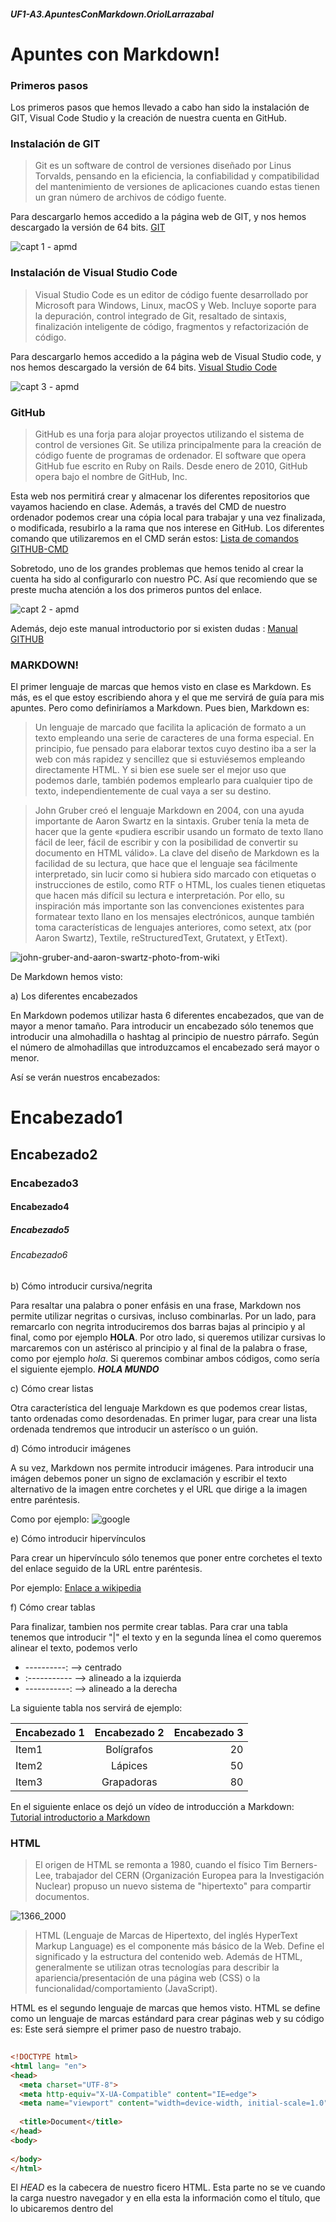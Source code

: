##### UF1-A3.ApuntesConMarkdown.OriolLarrazabal
# Apuntes con Markdown!

### Primeros pasos

Los primeros pasos que hemos llevado a cabo han sido la instalación de GIT, Visual Code Studio y la creación de nuestra cuenta en GitHub.

### Instalación de GIT

>Git es un software de control de versiones diseñado por Linus Torvalds, pensando en la eficiencia, la confiabilidad y compatibilidad del mantenimiento de versiones de aplicaciones cuando estas tienen un gran número de archivos de código fuente.

Para descargarlo hemos accedido a la página web de GIT, y nos hemos descargado la versión de 64 bits. 
[GIT](https://git-scm.com/ "GIT")

![capt 1 - apmd](https://user-images.githubusercontent.com/113420705/193620980-203cf5a4-61b5-445f-8c5d-75ff68831667.png)

### Instalación de Visual Studio Code

>Visual Studio Code es un editor de código fuente desarrollado por Microsoft para Windows, Linux, macOS y Web. Incluye soporte para la depuración, control integrado de Git, resaltado de sintaxis, finalización inteligente de código, fragmentos y refactorización de código.

Para descargarlo hemos accedido a la página web de Visual Studio code, y nos hemos descargado la versión de 64 bits.
[Visual Studio Code](https://code.visualstudio.com/ "Visual Studio Code")

![capt 3 - apmd](https://user-images.githubusercontent.com/113420705/193621791-a3392f9d-3b37-498b-8779-588fe4213c6b.png)

### GitHub
>GitHub es una forja para alojar proyectos utilizando el sistema de control de versiones Git. Se utiliza principalmente para la creación de código fuente de programas de ordenador. El software que opera GitHub fue escrito en Ruby on Rails. Desde enero de 2010, GitHub opera bajo el nombre de GitHub, Inc.

Esta web nos permitirá crear y almacenar los diferentes repositorios que vayamos haciendo en clase. Además, a través del CMD de nuestro ordenador podemos crear una cópia local para trabajar y una vez finalizada, o modificada, resubirlo a la rama que nos interese en GitHub. Los diferentes comando que utilizaremos en el CMD serán estos: [Lista de comandos GITHUB-CMD](https://gist.github.com/dasdo/9ff71c5c0efa037441b6 "Lista de comandos GITHUB-CMD")

Sobretodo, uno de los grandes problemas que hemos tenido al crear la cuenta ha sido al configurarlo con nuestro PC. Así que recomiendo que se preste mucha atención a los dos primeros puntos del enlace.

![capt 2 - apmd](https://user-images.githubusercontent.com/113420705/193621834-9c9c9615-4b03-42ac-b57d-84d30e6e71dd.png)

Además, dejo este manual introductorio por si existen dudas : [Manual GITHUB](https://www.uco.es/aulasoftwarelibre/wp-content/uploads/2015/11/git-cosfera-dia-1.pdf "Manual GITHUB")


### MARKDOWN!

El primer lenguaje de marcas que hemos visto en clase es Markdown. Es más, es el que estoy escribiendo ahora y el que me servirá de guía para mis apuntes. Pero como definiríamos a Markdown. Pues bien, Markdown es: 
>Un lenguaje de marcado que facilita la aplicación de formato a un texto empleando una serie de caracteres de una forma especial. En principio, fue pensado para elaborar textos cuyo destino iba a ser la web con más rapidez y sencillez que si estuviésemos empleando directamente HTML. Y si bien ese suele ser el mejor uso que podemos darle, también podemos emplearlo para cualquier tipo de texto, independientemente de cual vaya a ser su destino.

>John Gruber creó el lenguaje Markdown en 2004, con una ayuda importante de Aaron Swartz en la sintaxis. Gruber tenía la meta de hacer que la gente «pudiera escribir usando un formato de texto llano fácil de leer, fácil de escribir y con la posibilidad de convertir su documento en HTML válido». La clave del diseño de Markdown es la facilidad de su lectura, que hace que el lenguaje sea fácilmente interpretado, sin lucir como si hubiera sido marcado con etiquetas o instrucciones de estilo, como RTF o HTML, los cuales tienen etiquetas que hacen más difícil su lectura e interpretación. Por ello, su inspiración más importante son las convenciones existentes para formatear texto llano en los mensajes electrónicos, aunque también toma características de lenguajes anteriores, como setext, atx (por Aaron Swartz), Textile, reStructuredText, Grutatext, y EtText).

![john-gruber-and-aaron-swartz-photo-from-wiki](https://user-images.githubusercontent.com/113420705/194956175-05b28618-81ff-4a7b-8fbf-782e9122e5e0.jpg)

De Markdown hemos visto:

a) Los diferentes encabezados

En Markdown podemos utilizar hasta 6 diferentes encabezados, que van de mayor a menor tamaño. Para introducir un encabezado sólo tenemos que introducir una almohadilla o hashtag al principio de nuestro párrafo. Según el número de almohadillas que introduzcamos el encabezado será mayor o menor. 

Así se verán nuestros encabezados:
# Encabezado1
## Encabezado2
### Encabezado3
#### Encabezado4
##### Encabezado5
###### Encabezado6

b) Cómo introducir cursiva/negrita

Para resaltar una palabra o poner enfásis en una frase, Markdown nos permite utilizar negritas o cursivas, incluso combinarlas. Por un lado, para remarcarlo con negrita introduciremos dos barras bajas al principio y al final, como por ejemplo __HOLA__. Por otro lado, si queremos utilizar cursivas lo marcaremos con un astérisco al principio y al final de la palabra o frase, como por ejemplo *hola*. Si queremos combinar ambos códigos, como sería el siguiente ejemplo. __*HOLA MUNDO*__

c) Cómo crear listas 

Otra característica del lenguaje Markdown es que podemos crear listas, tanto ordenadas como desordenadas. En primer lugar, para crear una lista ordenada tendremos que introducir un asterísco o un guión. 


d) Cómo introducir imágenes

A su vez, Markdown nos permite introducir imágenes. Para introducir una imágen debemos poner un signo de exclamación y escribir el texto alternativo de la imagen entre corchetes y el URL que dirige a la imagen entre paréntesis.

Como por ejemplo:
![google](https://user-images.githubusercontent.com/113420705/191205772-9891401d-f84d-4d89-bf7a-7c4130f8d378.png)

e) Cómo introducir hipervínculos

Para crear un hipervínculo sólo tenemos que poner entre corchetes el texto del enlace seguido de la URL entre paréntesis.

Por ejemplo: [Enlace a wikipedia](https://es.wikipedia.org "Haciendo click vas a la WIKIPEDIA")

f) Cómo crear tablas

Para finalizar, tambien nos permite crear tablas. Para crar una tabla tenemos que introducir "|" el texto y en la segunda línea el como queremos alinear el texto, podemos verlo
- ----------: --> centrado
- :----------- --> alineado a la izquierda 
- -----------: --> alineado a la derecha

La siguiente tabla nos servirá de ejemplo:

| Encabezado 1 | Encabezado 2 | Encabezado 3 |
| :----------- | :----------: | -----------: |
| Item1        | Bolígrafos   | 20           |
| Item2        | Lápices      | 50           |
| Item3        | Grapadoras   | 80           |

En el siguiente enlace os dejó un vídeo de introducción a Markdown: [Tutorial introductorio a Markdown](https://www.youtube.com/watch?v=oxaH9CFpeEE&ab_channel=FaztCode "Haciendo click vas al videtutorial.")

### HTML

>El origen de HTML se remonta a 1980, cuando el físico Tim Berners-Lee, trabajador del CERN (Organización Europea para la Investigación Nuclear) propuso un nuevo sistema de "hipertexto" para compartir documentos.

![1366_2000](https://user-images.githubusercontent.com/113420705/194956474-92d66862-8fa8-4580-bbc0-a1df77ac4c3a.jpg)


>HTML (Lenguaje de Marcas de Hipertexto, del inglés HyperText Markup Language) es el componente más básico de la Web. Define el significado y la estructura del contenido web. Además de HTML, generalmente se utilizan otras tecnologías para describir la apariencia/presentación de una página web (CSS) o la funcionalidad/comportamiento (JavaScript).

HTML es el segundo lenguaje de marcas que hemos visto. HTML se define como un lenguaje de marcas estándard para crear páginas web y su código es:
Este será siempre el primer paso de nuestro trabajo.

```HTML
  
<!DOCTYPE html>
<html lang= "en">
<head>
  <meta charset="UTF-8">
  <meta http-equiv="X-UA-Compatible" content="IE=edge">
  <meta name="viewport" content="width=device-width, initial-scale=1.0">
  
  <title>Document</title>
</head>
<body>
  
</body>
</html>

```
El _HEAD_ es la cabecera de nuestro ficero HTML. Esta parte no se ve cuando la carga nuestro navegador y en ella esta la información como el título, que lo ubicaremos dentro del <title>, enlaces al CSS, si queremos aplicar estilo a nuestro código HTML, personalizar el favicon, cambiar el charset, para que nuestro código HTML entienda determinados carácteres, como acentos, podemos activar scripts, como por ejemplo, cuando agregamos el código .js personal que nos otorga *Font Awesome* para introducir diferentes *favicons*.

En el _BODY_ podemos editar el cuerpo de nuestro archivo. En el podemos:
  - Introducir párrafos a través del comando ``<p> texto </p>``
  - Crear hipervínculos de páginas web gracias al comando: ``<a href="https://google.es" Ejemplo de URL </a>``
  - Introducir imágenes gracias al comando: ``<img src="https://user-images.githubusercontent.com/113420705/193840496-f97e6ad7-8d93-470b-8967-9ea393c5f659.png"> alt="Ejemplo de IMG">``
  - Crear listas ordenadas, con el comando ``<ol>``, y poniendo ``<li>``en cada elemento. 
  - Crear listas desordenadas, con el comando ``<ul>``, y poniendo ``<li>`` en cada elemento.
  
  [Vídeo tutorial introducción al código HTML]https://www.youtube.com/watch?v=1x-M_OMf8xY&ab_channel=KikoPalomareshttps://mega.nz/file/aRhyQYTT#nck7OZgis6_b1-4NV4IzjsvBsRW1qhQ58MWm52J55fk "Vídeo tutorial introducción al código HTML")
  
  #### Ejemplo de código HTML aplicando todos los conceptos:
  [Ejemplo de código HTML](https://mega.nz/file/aRhyQYTT#nck7OZgis6_b1-4NV4IzjsvBsRW1qhQ58MWm52J55fk "Ejemplo de código HTML")
  
  ### CSS
  
  >CSS es el lenguaje de estilos utilizado para describir la presentación de documentos HTML o XML (en-US) (incluyendo varios languages basados en XML como SVG, MathML o XHTML). CSS describe como debe ser renderizado el elemento estructurado en la pantalla, en papel, en el habla o en otros medios.
  
  ![aprender-css](https://user-images.githubusercontent.com/113420705/194956966-8df737b7-7dfe-418d-a9fa-22514201687a.jpg)

  
  >La propuesta CHSS fue realizada por Håkon Wium Lie y SSP fue propuesto por Bert Bos. Entre finales de 1994 y 1995 Lie y Bos se unieron para definir un nuevo lenguaje que tomaba lo mejor de cada propuesta y lo llamaron CSS (Cascading Style Sheets).
  
  ![maxresdefault](https://user-images.githubusercontent.com/113420705/194956900-4ba6ede9-845b-4628-838c-5e6827ad484e.jpg)
  
  [Vídeo tutorial introducción a CSS] (https://www.youtube.com/watch?v=24gNhTcy6pw&ab_channel=FalconMasters "Vídeo tutorial introducción CSS")


  ### Responsive
  
  >El diseño web responsive o adaptativo es una técnica de diseño web que busca la correcta visualización de una misma página en distintos dispositivos. Desde ordenadores de escritorio a tablets y móviles. Se trata de redimensionar y colocar los elementos de la web de forma que se adapten al ancho de cada dispositivo permitiendo una correcta visualización y una mejor experiencia de usuario. Se caracteriza porque los layouts (contenidos) e imágenes son fluidos y se usa código media-queries de CSS3.
  
  [Vídeo tutorial introducción a Responsive] (https://www.youtube.com/watch?v=OPo3-mQ8wdY&ab_channel=KODOTI "Vídeo tutorial introducción a Responsive")


### Prácticas 
  
  En el siguiente apartado voy a enlazar todas las prácticas para tenerlas a mano a la hora de repasar o estudiar. Así haremos unos apuntes que sean prácticos a la vez.
  
  + Práctica 1 - Repaso GitHub
  
   [Enlace a Práctica 1](https://github.com/oriol-larrazabal/RepasoGitHub "Enlace a práctica 1")
  
  + Práctica 2 - Mi primer HTML
  
   [Enlace a Práctica 2](https://github.com/oriol-larrazabal/ASIX1_M4UF1A4_primer_HTML_LarrazabalOriol "Enlace a práctica 2")
  
  + Práctica 3 - UF1-A2.DocumentarConMarkdown.OriolLarrazabal
  
   [Enlace a Práctica 3](https://github.com/oriol-larrazabal/UF1-A2.DocumentarConMarkdown.OriolLarrazabal "Enlace a práctica 3")
  
  + Práctica 4 - UF1A4_OriolLarrazabal_menusaludable
  
   [Enlace a Práctica 4](https://github.com/oriol-larrazabal/UF1A4_OriolLarrazabal_menusaludable "Enlace a práctica 4")
  
  + Práctica 5 -
  
   [Enlace a Práctica 5](https://github.com/oriol-larrazabal/ "Enlace a práctica 5")
  
